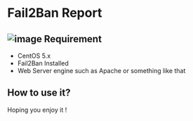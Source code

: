 Fail2Ban Report
================
![image]()
Requirement
------------
* CentOS 5.x
* Fail2Ban Installed
* Web Server engine such as Apache or something like that

How to use it?
---------------


Hoping you enjoy it !

